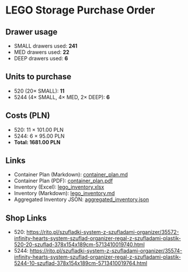 # LEGO Storage Purchase Order

## Drawer usage
- SMALL drawers used: **241**
- MED drawers used: **22**
- DEEP drawers used: **6**

## Units to purchase
- 520 (20× SMALL): **11**
- 5244 (4× SMALL, 4× MED, 2× DEEP): **6**

## Costs (PLN)
- 520: 11 × 101.00 PLN
- 5244: 6 × 95.00 PLN
- **Total: 1681.00 PLN**

## Links
- Container Plan (Markdown): [container_plan.md](container_plan.md)
- Container Plan (PDF): [container_plan.pdf](container_plan.pdf)
- Inventory (Excel): [lego_inventory.xlsx](lego_inventory.xlsx)
- Inventory (Markdown): [lego_inventory.md](lego_inventory.md)
- Aggregated Inventory JSON: [aggregated_inventory.json](aggregated_inventory.json)

## Shop Links
- 520: https://rito.pl/szufladki-system-z-szufladami-organizer/35572-infinity-hearts-system-szuflad-organizer-regal-z-szufladami-plastik-520-20-szuflad-378x154x189cm-5713410019740.html
- 5244: https://rito.pl/szufladki-system-z-szufladami-organizer/35574-infinity-hearts-system-szuflad-organizer-regal-z-szufladami-plastik-5244-10-szuflad-378x154x189cm-5713410019764.html
